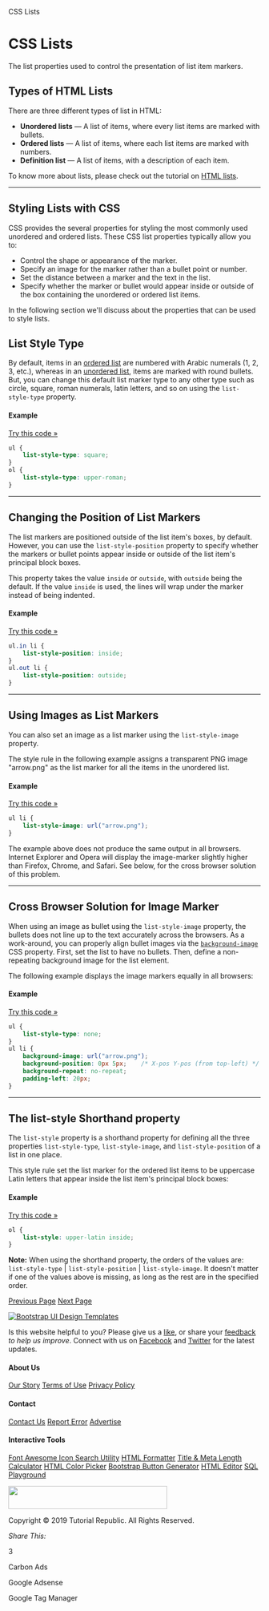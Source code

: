 CSS Lists



# CSS Lists

The list properties used to control the presentation of list item markers.

## Types of HTML Lists

There are three different types of list in HTML:

*   **Unordered lists** — A list of items, where every list items are marked with bullets.
*   **Ordered lists** — A list of items, where each list items are marked with numbers.
*   **Definition list** — A list of items, with a description of each item.

To know more about lists, please check out the tutorial on [HTML lists](https://www.tutorialrepublic.com/css-tutorial/../html-tutorial/html-lists.php).

* * *

## Styling Lists with CSS

CSS provides the several properties for styling the most commonly used unordered and ordered lists. These CSS list properties typically allow you to:

*   Control the shape or appearance of the marker.
*   Specify an image for the marker rather than a bullet point or number.
*   Set the distance between a marker and the text in the list.
*   Specify whether the marker or bullet would appear inside or outside of the box containing the unordered or ordered list items.

In the following section we'll discuss about the properties that can be used to style lists.

## List Style Type

By default, items in an [ordered list](https://www.tutorialrepublic.com/css-tutorial/../html-tutorial/html-lists.php#ordered-lists) are numbered with Arabic numerals (1, 2, 3, etc.), whereas in an [unordered list](https://www.tutorialrepublic.com/css-tutorial/../html-tutorial/html-lists.php#unordered-lists), items are marked with round bullets. But, you can change this default list marker type to any other type such as circle, square, roman numerals, latin letters, and so on using the `list-style-type` property.

#### Example

[Try this code »](https://www.tutorialrepublic.com/css-tutorial/../codelab.php?topic=css&file=list-01 "Try this code using online Editor")

```css
ul {
    list-style-type: square;
}
ol {
    list-style-type: upper-roman;
}
```

* * *

## Changing the Position of List Markers

The list markers are positioned outside of the list item's boxes, by default. However, you can use the `list-style-position` property to specify whether the markers or bullet points appear inside or outside of the list item's principal block boxes.

This property takes the value `inside` or `outside`, with `outside` being the default. If the value `inside` is used, the lines will wrap under the marker instead of being indented.

#### Example

[Try this code »](https://www.tutorialrepublic.com/css-tutorial/../codelab.php?topic=css&file=list-02 "Try this code using online Editor")

```css
ul.in li {
    list-style-position: inside;
}
ul.out li {
    list-style-position: outside;
}
```

* * *

## Using Images as List Markers

You can also set an image as a list marker using the `list-style-image` property.

The style rule in the following example assigns a transparent PNG image "arrow.png" as the list marker for all the items in the unordered list.

#### Example

[Try this code »](https://www.tutorialrepublic.com/css-tutorial/../codelab.php?topic=css&file=list-03 "Try this code using online Editor")

```css
ul li {
    list-style-image: url("arrow.png");
}
```

The example above does not produce the same output in all browsers. Internet Explorer and Opera will display the image-marker slightly higher than Firefox, Chrome, and Safari. See below, for the cross browser solution of this problem.

* * *

## Cross Browser Solution for Image Marker

When using an image as bullet using the `list-style-image` property, the bullets does not line up to the text accurately across the browsers. As a work-around, you can properly align bullet images via the [`background-image`](https://www.tutorialrepublic.com/css-tutorial/../css-reference/css-background-image-property.php) CSS property. First, set the list to have no bullets. Then, define a non-repeating background image for the list element.

The following example displays the image markers equally in all browsers:

#### Example

[Try this code »](https://www.tutorialrepublic.com/css-tutorial/../codelab.php?topic=css&file=list-04 "Try this code using online Editor")

```css
ul {
    list-style-type: none;
}
ul li {
    background-image: url("arrow.png");
    background-position: 0px 5px;    /* X-pos Y-pos (from top-left) */
    background-repeat: no-repeat;
    padding-left: 20px;
}
```

* * *

## The list-style Shorthand property

The `list-style` property is a shorthand property for defining all the three properties `list-style-type`, `list-style-image`, and `list-style-position` of a list in one place.

This style rule set the list marker for the ordered list items to be uppercase Latin letters that appear inside the list item's principal block boxes:

#### Example

[Try this code »](https://www.tutorialrepublic.com/css-tutorial/../codelab.php?topic=css&file=list-05 "Try this code using online Editor")

```css
ol {
    list-style: upper-latin inside;
}
```

**Note:** When using the shorthand property, the orders of the values are: `list-style-type` | `list-style-position` | `list-style-image`. It doesn't matter if one of the values above is missing, as long as the rest are in the specified order.

[Previous Page](https://www.tutorialrepublic.com/css-tutorial/css-links.php) [Next Page](https://www.tutorialrepublic.com/css-tutorial/css-tables.php)

[![Bootstrap UI Design Templates](../../../../_resources/eba26253c5b14816b50b15c523425f2d.png)](https://www.tutorialrepublic.com/snippets/gallery.php)

Is this website helpful to you? Please give us a [like](https://www.tutorialrepublic.com/like.php), or share your [feedback](#feedback) _to help us improve_. Connect with us on [Facebook](https://www.facebook.com/tutorialrepublic) and [Twitter](https://twitter.com/tutrepublic) for the latest updates.

#### About Us

[Our Story](https://www.tutorialrepublic.com/about-us.php) [Terms of Use](https://www.tutorialrepublic.com/terms-of-use.php) [Privacy Policy](https://www.tutorialrepublic.com/privacy-policy.php)

#### Contact

[Contact Us](https://www.tutorialrepublic.com/contact-us.php) [Report Error](#feedback) [Advertise](https://www.tutorialrepublic.com/advertise-with-us.php)

#### Interactive Tools

[Font Awesome Icon Search Utility](https://www.tutorialrepublic.com/font-awesome-icons.php) [HTML Formatter](https://www.tutorialrepublic.com/html-formatter.php) [Title & Meta Length Calculator](https://www.tutorialrepublic.com/faq/what-is-the-maximum-length-of-title-and-meta-description-tag.php) [HTML Color Picker](https://www.tutorialrepublic.com/html-reference/html-color-picker.php) [Bootstrap Button Generator](https://www.tutorialrepublic.com/twitter-bootstrap-button-generator.php) [HTML Editor](https://www.tutorialrepublic.com/codelab.php?topic=html&file=hello-world) [SQL Playground](https://www.tutorialrepublic.com/codelab.php?topic=sql&file=select-all)

<img width="317" height="46" src="../../../../_resources/f958a6b2e20a4dd7b364a007a0668643.svg"/>

Copyright © 2019 Tutorial Republic. All Rights Reserved.

_Share This:_[](https://facebook.com/sharer.php?u=https://www.tutorialrepublic.com%2Fcss-tutorial%2Fcss-lists.php "Facebook")<a id="tweet-btn"></a>[](https://twitter.com/share?text=Formatting%20Unordered%20and%20Ordered%20Lists%20Using%20CSS%20-%20&url=https://www.tutorialrepublic.com%2Fcss-tutorial%2Fcss-lists.php "Twitter")<a id="email-btn"></a>[](https://mail.google.com/mail/?view=cm&fs=1&su=Formatting%20Unordered%20and%20Ordered%20Lists%20Using%20CSS%20&body=https://www.tutorialrepublic.com%2Fcss-tutorial%2Fcss-lists.php "Gmail")

3

Carbon Ads

Google Adsense

Google Tag Manager